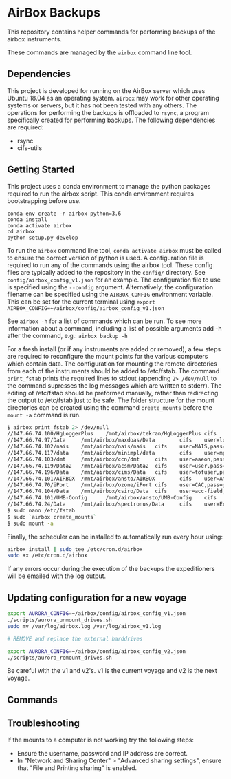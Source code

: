 # AirBox Backups

This repository contains helper commands for performing backups of the airbox instruments.

These commands are managed by the `airbox` command line tool.

## Dependencies

This project is developed for running on the AirBox server which uses Ubuntu 18.04 as an operating system. `airbox` may
work for other operating systems or servers, but it has not been tested with any others. The operations for performing
the backups is offloaded to `rsync`, a program specifically created for performing backups. The following dependencies
are required:

* rsync
* cifs-utils

## Getting Started

This project uses a conda environment to manage the python packages required to run the airbox script. This conda
environment requires bootstrapping before use.

```
conda env create -n airbox python=3.6
conda install
conda activate airbox
cd airbox
python setup.py develop
```

To run the `airbox` command line tool, `conda activate airbox` must be called to ensure the correct version of python is
used. A configuration file is required to run any of the commands using the airbox tool. These config files are typically
added to the repository in the `config/` directory. See `config/airbox_config_v1.json` for an example. The configuration
file to use is specified using the `--config` argument. Alternatively, the configuration filename can be specified using
the `AIRBOX_CONFIG` environment variable. This can be set for the current terminal using `export AIRBOX_CONFIG=~/airbox/config/airbox_config_v1.json`

See `airbox -h` for a list of commands which can be run. To see more information about a command, including a list
 of possible arguments add -h after the command, e.g.: `airbox backup -h`

For a fresh install (or if any instruments are added or removed), a few steps are required to reconfigure the mount points
for the various computers which contain data. The configuration for mounting the remote directories from each of the 
instruments should be added to /etc/fstab. The command `print_fstab` prints the required lines to stdout (appending 
`2> /dev/null` to the command supresses the log messages which are written to stderr). The editing of /etc/fstab should 
be preformed manually, rather than redirecting the output to /etc/fstab just to be safe. The folder structure for the 
mount directories can be created using the command `create_mounts` before the `mount -a` command is run.

```bash
$ airbox print_fstab 2> /dev/null
//147.66.74.100/HgLoggerPlus    /mnt/airbox/tekran/HgLoggerPlus cifs    user=2537X,pass=,uid=1000,gid=1000,iocharset=utf8,noperm        0       0
//147.66.74.97/Data     /mnt/airbox/maxdoas/Data        cifs    user=localadmin,pass=password,uid=1000,gid=1000,iocharset=utf8,noperm   0       0
//147.66.74.102/nais    /mnt/airbox/nais/nais   cifs    user=NAIS,pass=nais21,uid=1000,gid=1000,iocharset=utf8,noperm   0       0
//147.66.74.117/data    /mnt/airbox/minimpl/data        cifs    user=mpluser,pass=mpluser,uid=1000,gid=1000,iocharset=utf8,noperm       0       0
//147.66.74.103/dmt     /mnt/airbox/ccn/dmt     cifs    user=aaeon,pass=password,uid=1000,gid=1000,iocharset=utf8,noperm        0       0
//147.66.74.119/Data2   /mnt/airbox/acsm/Data2  cifs    user=user,pass=TofPass,uid=1000,gid=1000,iocharset=utf8,noperm  0       0
//147.66.74.196/Data    /mnt/airbox/cims/Data   cifs    user=tofuser,pass=cimsuser,uid=1000,gid=1000,iocharset=utf8,noperm      0       0
//147.66.74.101/AIRBOX  /mnt/airbox/ansto/AIRBOX        cifs    user=ANSTO,pass=password,uid=1000,gid=1000,iocharset=utf8,noperm        0       0
//147.66.74.70/iPort    /mnt/airbox/ozone/iPort cifs    user=CAC,pass=gone-fishing,uid=1000,gid=1000,iocharset=utf8,noperm      0       0
//147.66.74.104/Data    /mnt/airbox/csiro/Data  cifs    user=acc-field,pass=password,uid=1000,gid=1000,iocharset=utf8,noperm    0       0
//147.66.74.101/UMB-Config      /mnt/airbox/ansto/UMB-Config    cifs    user=ANSTO,pass=password,uid=1000,gid=1000,iocharset=utf8,noperm        0       0
//147.66.74.24/Data     /mnt/airbox/spectronus/Data     cifs    user=Ecotech,pass=airbox,uid=1000,gid=1000,iocharset=utf8,noperm        0       0
$ sudo nano /etc/fstab
$ sudo `airbox create_mounts`
$ sudo mount -a
```

Finally, the scheduler can be installed to automatically run every hour using:
```bash
airbox install | sudo tee /etc/cron.d/airbox
sudo +x /etc/cron.d/airbox
```

If any errors occur during the execution of the backups the expeditioners will be emailed with the log output.

## Updating configuration for a new voyage

```bash
export AURORA_CONFIG=~/airbox/config/airbox_config_v1.json
./scripts/aurora_unmount_drives.sh
sudo mv /var/log/airbox.log /var/log/airbox_v1.log

# REMOVE and replace the external harddrives

export AURORA_CONFIG=~/airbox/config/airbox_config_v2.json
./scripts/aurora_remount_drives.sh
```

Be careful with the v1 and v2's. v1 is the current voyage and v2 is the next voyage.


## Commands




## Troubleshooting

If the mounts to a computer is not working try the following steps:
* Ensure the username, password and IP address are correct.
* In "Network and Sharing Center" > "Advanced sharing settings", ensure that "File and Printing sharing" is enabled.